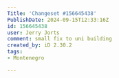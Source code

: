 ```yaml
---
Title: 'Changeset #156645438'
PublishDate: 2024-09-15T12:33:16Z
id: 156645438
user: Jerry Jorts
comment: small fix to uni building
created_by: iD 2.30.2
tags:
- Montenegro

---
```

